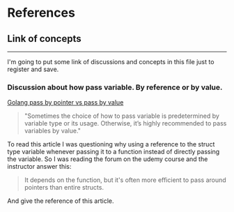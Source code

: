 # References
## Link of concepts
--- 

I'm going to put some link of discussions and concepts in this file just to register and save.

### Discussion about how pass variable. By reference or by value.
[Golang pass by pointer vs pass by value](https://goinbigdata.com/golang-pass-by-pointer-vs-pass-by-value/)
> "Sometimes the choice of how to pass variable is predetermined by variable type or its usage. Otherwise, it’s highly recommended to pass variables by value."

To read this article I was questioning why using a reference to the struct type variable 
whenever passing it to a function instead of directly passing the variable. So I was reading the forum on the udemy course and the instructor answer this: 

> It depends on the function, but it's often more efficient to pass around pointers than entire structs.

And give the reference of this article. 